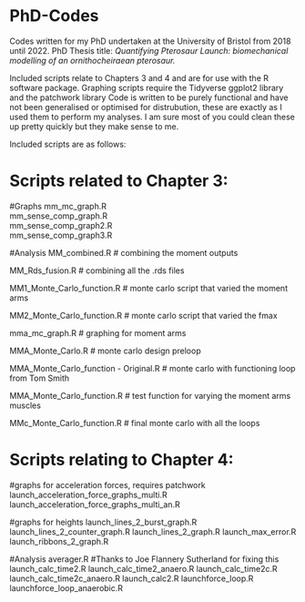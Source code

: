 # PhD-Codes
Codes written for my PhD undertaken at the University of Bristol from 2018 until 2022.
PhD Thesis title: _Quantifying Pterosaur Launch: biomechanical modelling of an ornithocheiraean pterosaur._

Included scripts relate to Chapters 3 and 4 and are for use with the R software package. Graphing scripts require the Tidyverse ggplot2 library and the patchwork library
Code is written to be purely functional and have not been generalised or optimised for distrubution, these are exactly as I used them to perform my analyses. I am sure most of you could clean these up pretty quickly but they make sense to me.

Included scripts are as follows:

# Scripts related to Chapter 3:

#Graphs
mm_mc_graph.R               
mm_sense_comp_graph.R       
mm_sense_comp_graph2.R      
mm_sense_comp_graph3.R      

#Analysis
MM_combined.R               # combining the moment outputs

MM_Rds_fusion.R             # combining all the .rds files

MM1_Monte_Carlo_function.R  # monte carlo script that varied the moment arms

MM2_Monte_Carlo_function.R  # monte carlo script that varied the fmax

mma_mc_graph.R              # graphing for moment arms

MMA_Monte_Carlo.R           # monte carlo design preloop

MMA_Monte_Carlo_function - Original.R   # monte carlo with functioning loop from Tom Smith

MMA_Monte_Carlo_function.R              # test function for varying the moment arms muscles

MMc_Monte_Carlo_function.R              # final monte carlo with all the loops


# Scripts relating to Chapter 4:

#graphs for acceleration forces, requires patchwork
launch_acceleration_force_graphs_multi.R  
launch_acceleration_force_graphs_multi_an.R

#graphs for heights
launch_lines_2_burst_graph.R
launch_lines_2_counter_graph.R
launch_lines_2_graph.R
launch_max_error.R
launch_ribbons_2_graph.R

#Analysis
averager.R #Thanks to Joe Flannery Sutherland for fixing this
launch_calc_time2.R
launch_calc_time2_anaero.R
launch_calc_time2c.R
launch_calc_time2c_anaero.R
launch_calc2.R
launchforce_loop.R
launchforce_loop_anaerobic.R


